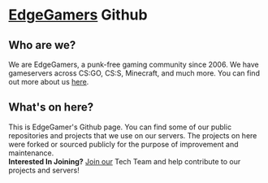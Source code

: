 # [EdgeGamers](https://www.edgegamers.com) Github
## Who are we?
We are EdgeGamers, a punk-free gaming community since 2006. We have gameservers across CS:GO, CS:S, Minecraft, and much more. You can find out more about us [here](https://www.edgegamers.com/pages/about-us/).

## What's on here?
This is EdgeGamer's Github page. You can find some of our public repositories and projects that we use on our servers. The projects on here were forked or sourced publicly for the purpose of improvement and maintenance. <br><b>Interested In Joining?</b> [Join our](https://www.edgegamers.com/threads/318139/) Tech Team and help contribute to our projects and servers!
